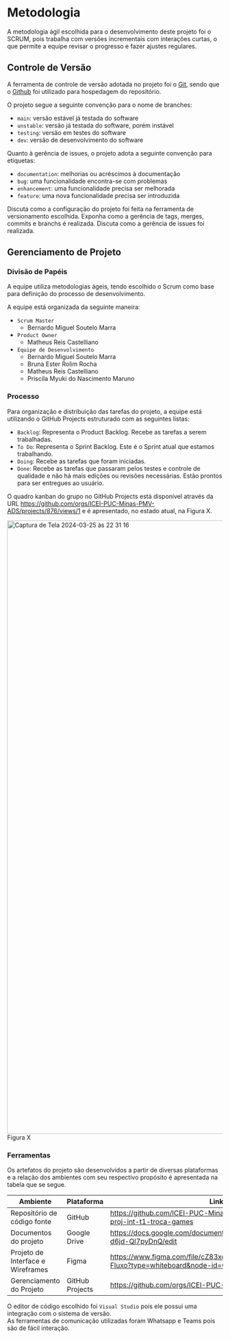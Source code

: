 # Metodologia

A metodologia ágil escolhida para o desenvolvimento deste projeto foi o SCRUM, pois trabalha com versões incrementais com interações curtas, o que permite a equipe revisar o progresso e fazer ajustes regulares.

## Controle de Versão

A ferramenta de controle de versão adotada no projeto foi o
[Git](https://git-scm.com/), sendo que o [Github](https://github.com)
foi utilizado para hospedagem do repositório.

O projeto segue a seguinte convenção para o nome de branches:

- `main`: versão estável já testada do software
- `unstable`: versão já testada do software, porém instável
- `testing`: versão em testes do software
- `dev`: versão de desenvolvimento do software

Quanto à gerência de issues, o projeto adota a seguinte convenção para
etiquetas:

- `documentation`: melhorias ou acréscimos à documentação
- `bug`: uma funcionalidade encontra-se com problemas
- `enhancement`: uma funcionalidade precisa ser melhorada
- `feature`: uma nova funcionalidade precisa ser introduzida

Discuta como a configuração do projeto foi feita na ferramenta de versionamento escolhida. Exponha como a gerência de tags, merges, commits e branchs é realizada. Discuta como a gerência de issues foi realizada.

## Gerenciamento de Projeto

### Divisão de Papéis

A equipe utiliza metodologias ágeis, tendo escolhido o Scrum como base para definição do processo de desenvolvimento.

A equipe está organizada da seguinte maneira:
- `Scrum Master`
  * Bernardo Miguel Soutelo Marra
- `Product Owner`
  *  Matheus Reis Castelliano
- `Equipe de Desenvolvimento`
  * Bernardo Miguel Soutelo Marra
  * Bruna Ester Rolim Rocha
  * Matheus Reis Castelliano
  * Priscila Myuki do Nascimento Maruno

### Processo

Para organização e distribuição das tarefas do projeto, a equipe está utilizando o GitHub Projects estruturado com as seguintes listas:
- `Backlog`: Representa o Product Backlog. Recebe as tarefas a serem trabalhadas.
- `To Do`: Representa o Sprint Backlog. Este é o Sprint atual que estamos trabalhando.
- `Doing`: Recebe as tarefas que foram iniciadas.
- `Done`: Recebe as tarefas que passaram pelos testes e controle de qualidade e não há mais edições ou revisões necessárias. Estão prontos para ser entregues ao usuário.

O quadro kanban do grupo no GitHub Projects está disponível através da URL https://github.com/orgs/ICEI-PUC-Minas-PMV-ADS/projects/876/views/1 e é apresentado, no estado atual, na Figura X.

<img width="1432" alt="Captura de Tela 2024-03-25 às 22 31 16" src="https://github.com/ICEI-PUC-Minas-PMV-ADS/pmv-ads-2024-1-e2-proj-int-t1-troca-games/assets/145761508/b8b34990-6efc-4f05-a964-cf95c492ef19">
Figura X

### Ferramentas

Os artefatos do projeto são desenvolvidos a partir de diversas plataformas e a relação dos
ambientes com seu respectivo propósito é apresentada na tabela que se segue.

|Ambiente |Plataforma |Link de acesso |
|-------- |---------- |-------------- |
|Repositório de código fonte |GitHub |https://github.com/ICEI-PUC-Minas-PMV-ADS/pmv-ads-2024-1-e2-proj-int-t1-troca-games |
|Documentos do projeto |Google Drive | https://docs.google.com/document/d/1Okw166qqzZpa4njVIAj5Crp455LTg-d6jd-Ql7pyDnQ/edit |
|Projeto de Interface e  Wireframes | Figma | https://www.figma.com/file/cZ83xcjqOUrfXp593qieSF/Diagrama-de-Fluxo?type=whiteboard&node-id=0-1&t=3SSD4nTg1E3pEeLI-0 | 
|Gerenciamento do Projeto | GitHub Projects | https://github.com/orgs/ICEI-PUC-Minas-PMV-ADS/projects/876/views/1 |

O editor de código escolhido foi `Visual Studio` pois ele possui uma integração com o sistema de versão.<br>
As ferramentas de comunicação utilizadas foram Whatsapp e Teams pois são de fácil interação.
